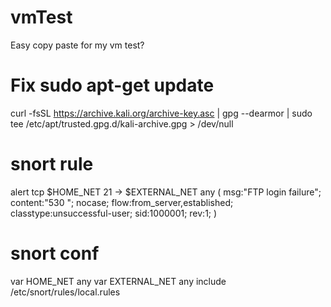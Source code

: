 # vmTest
Easy copy paste for my vm test?

# Fix sudo apt-get update
curl -fsSL https://archive.kali.org/archive-key.asc | gpg --dearmor | sudo tee /etc/apt/trusted.gpg.d/kali-archive.gpg > /dev/null



# snort rule
alert tcp $HOME_NET 21 -> $EXTERNAL_NET any (
    msg:"FTP login failure";
    content:"530 ";
    nocase;
    flow:from_server,established;
    classtype:unsuccessful-user;
    sid:1000001;
    rev:1;
)


# snort conf

var HOME_NET any
var EXTERNAL_NET any
include /etc/snort/rules/local.rules
